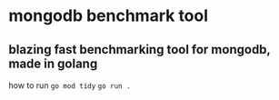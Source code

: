 # mongodb benchmark tool

## blazing fast benchmarking tool for mongodb, made in golang

how to run
`go mod tidy`
`go run .`